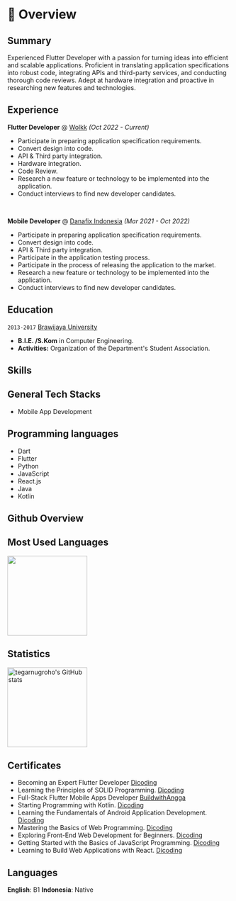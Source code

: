 # 📖 Overview

## Summary

Experienced Flutter Developer with a passion for turning ideas into efficient and scalable applications. Proficient in translating application specifications into robust code, integrating APIs and third-party services, and conducting thorough code reviews. Adept at hardware integration and proactive in researching new features and technologies.


## Experience


**Flutter Developer** @ [Wolkk](https://www.linkedin.com/company/wolkk/) _(Oct 2022 - Current)_

- Participate in preparing application specification requirements. 
- Convert design into code. 
- API & Third party integration. 
- Hardware integration. 
- Code Review. 
- Research a new feature or technology to be implemented into the application.
- Conduct interviews to find new developer candidates.

&nbsp;

**Mobile Developer** @ [Danafix Indonesia](https://www.linkedin.com/company/danafixindonesia/) _(Mar 2021 - Oct 2022)_

- Participate in preparing application specification requirements. 
- Convert design into code. 
- API & Third party integration. 
- Participate in the application testing process. 
- Participate in the process of releasing the application to the market. 
- Research a new feature or technology to be implemented into the application.
- Conduct interviews to find new developer candidates.


## Education

`2013-2017` [Brawijaya University](https://ub.ac.id/)
- **B.I.E. /S.Kom** in Computer Engineering.
- **Activities:** Organization of the Department's Student Association.

## Skills

## General Tech Stacks
- Mobile App Development

## Programming languages
- Dart
- Flutter
- Python
- JavaScript
- React.js
- Java
- Kotlin

## Github Overview
## Most Used Languages
<a href="https://github.com/tegarnugroho"><img height="180em"  align="center" src="https://github-readme-stats.vercel.app/api/top-langs/?username=tegarnugroho&layout=compact&theme=graywhite&hide_border=true" /></a>


## Statistics
<a href="https://github.com/tegarnugroho"><img height="180em"  align="center" src="https://github-readme-stats.vercel.app/api?username=tegarnugroho&show_icons=true&include_all_commits=true&theme=graywhite&hide_border=true" alt="tegarnugroho's GitHub stats" /></a>


## Certificates
- Becoming an Expert Flutter Developer [Dicoding](https://www.dicoding.com/certificates/4EXG6WGMDZRL)
- Learning the Principles of SOLID Programming. [Dicoding](https://www.dicoding.com/certificates/4EXG6W23QZRL)
- Full-Stack Flutter Mobile Apps Developer [BuildwithAngga](https://buildwithangga.com/talent/tegarnugroho/full-stack-flutter-mobile-apps-developer)
- Starting Programming with Kotlin. [Dicoding](https://www.dicoding.com/certificates/GRX5LL8E3P0M)
- Learning the Fundamentals of Android Application Development. [Dicoding](https://www.dicoding.com/certificates/RVZK60E5OZD5)
- Mastering the Basics of Web Programming. [Dicoding](https://www.dicoding.com/certificates/07Z6RQR4JPQR)
- Exploring Front-End Web Development for Beginners. [Dicoding](https://www.dicoding.com/certificates/0LZ01E9R0P65)
- Getting Started with the Basics of JavaScript Programming. [Dicoding](https://www.dicoding.com/certificates/81P2G61NNPOY)
- Learning to Build Web Applications with React. [Dicoding](https://www.dicoding.com/certificates/4EXG5LN6QXRL)

## Languages
**English**: B1
**Indonesia**: Native
